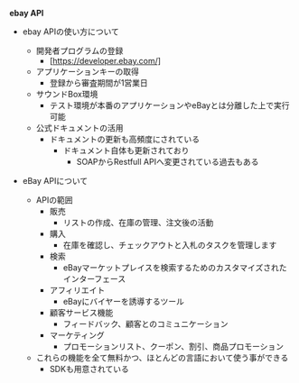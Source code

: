 **ebay API**

- ebay APIの使い方について
    - 開発者プログラムの登録
        - [https://developer.ebay.com/]
    - アプリケーションキーの取得
        - 登録から審査期間が1営業日
    - サウンドBox環境
        - テスト環境が本番のアプリケーションやeBayとは分離した上で実行可能
    - 公式ドキュメントの活用
        - ドキュメントの更新も高頻度にされている
            - ドキュメント自体も更新されており
                - SOAPからRestfull APIへ変更されている過去もある

- eBay APIについて
    - APIの範囲
        - 販売
            - リストの作成、在庫の管理、注文後の活動
        - 購入
            - 在庫を確認し、チェックアウトと入札のタスクを管理します
        - 検索
            - eBayマーケットプレイスを検索するためのカスタマイズされたインターフェース
        - アフィリエイト
            - eBayにバイヤーを誘導するツール
        - 顧客サービス機能
            - フィードバック、顧客とのコミュニケーション
        - マーケティング
            - プロモーションリスト、クーポン、割引、商品プロモーション
    - これらの機能を全て無料かつ、ほとんどの言語において使う事ができる
        - SDKも用意されている